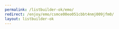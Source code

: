 ```yaml
---
permalink: /listbuilder-ok/emo/
redirect: /enjoy/emo/csmce00eo051cbbt4nmj009jfm0/
layout: listbuilder-ok
---
```

